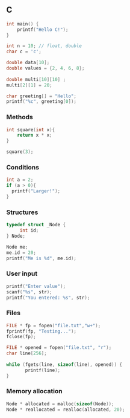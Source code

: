 ## C

```c
int main() {
    printf("Hello C!");
}
```

```c
int n = 10; // float, double
char c = 'c';
```

```c
double data[10];
double values = {2, 4, 6, 8};
   
double multi[10][10] ;
multi[2][1] = 20;
```

```c
char greeting[] = "Hello";
printf("%c", greeting[0]);
```

### Methods

```c
int square(int x){
    return x * x;
}

square(3);
```

### Conditions
```c
int a = 2;
if (a > 0){
  printf("Larger!");
}
```


### Structures
```c
typedef struct _Node {
     int id;
} Node;
```

```c
Node me;
me.id = 20;
printf("Me is %d", me.id);
```


### User input

```c
printf("Enter value");
scanf("%s", str);
printf("You entered: %s", str);
```


### Files
```c
FILE * fp = fopen("file.txt","w+");
fprintf(fp, "Testing...");
fclose(fp);
```

```c
FILE * opened = fopen("file.txt", "r");
char line[256];
      
while (fgets(line, sizeof(line), opened)) {
       printf(line);
}
```

### Memory allocation
```c
Node * allocated = malloc(sizeof(Node));
Node * reallocated = realloc(allocated, 20);
```
